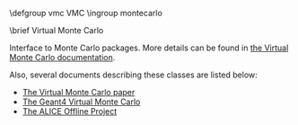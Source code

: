 \defgroup vmc VMC
\ingroup montecarlo

\brief  Virtual Monte Carlo

Interface to Monte Carlo packages.
More details can be found in [the Virtual Monte Carlo documentation](https://root.cern/vmc).

Also, several documents describing these classes are listed below:

  - [The Virtual Monte Carlo paper](http://www.slac.stanford.edu/econf/C0303241/proc/papers/THJT006.PDF)
  - [The Geant4 Virtual Monte Carlo](https://root.cern/geant4-vmc)
  - [The ALICE Offline Project](http://aliceinfo.cern.ch/Offline)
